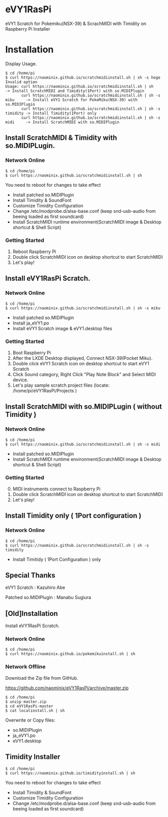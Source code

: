 eVY1RasPi
==========

eVY1 Scratch for Pokemiku(NSX-39) & ScrachMIDI with Timidity on Raspberry Pi Installer

# Installation

Display Usage.

```
$ cd /home/pi
$ curl https://naominix.github.io/scratchmidiinstall.sh | sh -s hoge
Invalid option
Usage: curl https://naominix.github.io/scratchmidiinstall.sh | sh             -> Install ScratchMIDI and Timidity(1Port) with so.MIDIPlugin
       curl https://naominix.github.io/scratchmidiinstall.sh | sh -s miku     -> Install eVY1 Scratch for PokeMiku(NSX-39) with so.MIDIPlugin
       curl https://naominix.github.io/scratchmidiinstall.sh | sh -s timidity -> Install Timidity(1Port) only
       curl https://naominix.github.io/scratchmidiinstall.sh | sh -s midi     -> Install ScratchMIDI with so.MIDIPlugin
```

## Install ScratchMIDI & Timidity with so.MIDIPLugin.

### Network Online

```
$ cd /home/pi
$ curl https://naominix.github.io/scratchmidiinstall.sh | sh
```

You need to reboot for changes to take effect

* Install patched so.MIDIPlugin
* Install Timidity & SoundFont
* Customize Timidity Configuration
* Change /etc/modprobe.d/alsa-base.conf (keep snd-usb-audio from beeing loaded as first soundcard)
* Install ScratchMIDI runtime environment(ScratchMIDI image & Desktop shortcut & Shell Script)

### Getting Started

1. Reboot Raspberry Pi
2. Double click ScratchMIDI icon on desktop shortcut to start ScratchMIDI
3. Let's play!

## Install eVY1RasPi Scratch.

### Network Online

```
$ cd /home/pi
$ curl https://naominix.github.io/scratchmidiinstall.sh | sh -s miku
```

* Install patched so.MIDIPlugin
* Install ja_eVY1.po
* Install eVY1 Scratch image & eVY1.desktop files

### Getting Started

1. Boot Raspberry Pi
2. After the LXDE Desktop displayed, Connect NSX-39(Pocket Miku).
3. Double click eVY1 Scratch icon on desktop shortcut to start eVY1 Scratch
4. Click Sound category, Right Click "Play Note Block" and Select MIDI device.
5. Let's play sample scratch project files (locate: /home/pi/eVY1RasPi/Projects )

## Install ScratchMIDI with so.MIDIPLugin ( without Timidity )

### Network Online

```
$ cd /home/pi
$ curl https://naominix.github.io/scratchmidiinstall.sh | sh -s midi
```

* Install patched so.MIDIPlugin
* Install ScratchMIDI runtime environment(ScratchMIDI image & Desktop shortcut & Shell Script)

### Getting Started

0. MIDI instruments connect to Raspberry Pi 
1. Double click ScratchMIDI icon on desktop shortcut to start ScratchMIDI
2. Let's play!

## Install Timidity only ( 1Port configuration )

### Network Online

```
$ cd /home/pi
$ curl https://naominix.github.io/scratchmidiinstall.sh | sh -s timidity
```

* Install Timitidy ( 1Port Configuration ) only

## Special Thanks

eVY1 Scratch : Kazuhiro Abe

Patched so.MIDIPlugin : Manabu Sugiura

## [Old]Installation

Install eVY1RasPi Scratch.

### Network Online

```
$ cd /home/pi
$ curl https://naominix.github.io/pokemikuinstall.sh | sh
```

### Network Offline

Download the Zip file from GitHub.

https://github.com/naominix/eVY1RasPi/archive/master.zip

```
$ cd /home/pi
$ unzip master.zip
$ cd eVY1RasPi-master
$ cat localinstall.sh | sh
```

Overwrite or Copy files:
* so.MIDIPlugin
* ja_eVY1.po
* eVY1.desktop

## Timidity Installer

```
$ cd /home/pi
$ curl https://naominix.github.io/timidityinstall.sh | sh
```

You need to reboot for changes to take effect

* Install Timidity & SoundFont
* Customize Timidity Configuration
* Change /etc/modprobe.d/alsa-base.conf (keep snd-usb-audio from beeing loaded as first soundcard)


